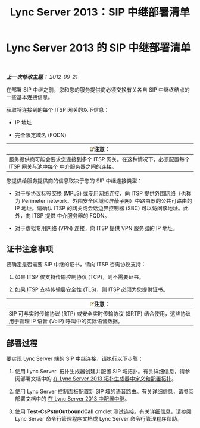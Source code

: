 ﻿---
title: Lync Server 2013：SIP 中继部署清单
TOCTitle: SIP 中继部署清单
ms:assetid: 94f4f03e-19d5-4198-92be-e4076dbb959a
ms:mtpsurl: https://technet.microsoft.com/zh-cn/library/Gg398755(v=OCS.15)
ms:contentKeyID: 49313641
ms.date: 05/19/2016
mtps_version: v=OCS.15
ms.translationtype: HT
---

# Lync Server 2013 的 SIP 中继部署清单

 

_**上一次修改主题：** 2012-09-21_

在部署 SIP 中继之前，您和您的服务提供商必须交换有关各自 SIP 中继终结点的一些基本连接信息。

获取将连接到的每个 ITSP 网关的以下信息：

  - IP 地址

  - 完全限定域名 (FQDN)

<table>
<thead>
<tr class="header">
<th><img src="images/Dn783119.note(OCS.15).gif" title="note" alt="note" />注意：</th>
</tr>
</thead>
<tbody>
<tr class="odd">
<td>服务提供商可能会要求您连接到多个 ITSP 网关。在这种情况下，必须配置每个 ITSP 网关与池中每个 中介服务器之间的连接。</td>
</tr>
</tbody>
</table>


您提供给服务提供商的信息取决于您的 SIP 中继连接类型：

  - 对于多协议标签交换 (MPLS) 或专用网络连接，向 ITSP 提供外围网络（也称为 Perimeter network、外围安全区域和屏蔽子网）中路由器的公共可路由的 IP 地址。请确认 ITSP 的网关或会话边界控制器 (SBC) 可以访问该地址。此外，向 ITSP 提供 中介服务器的 FQDN。

  - 对于虚拟专用网络 (VPN) 连接，向 ITSP 提供 VPN 服务器的 IP 地址。

## 证书注意事项

要确定是否需要 SIP 中继的证书，请向 ITSP 咨询协议支持：

1.  如果 ITSP 仅支持传输控制协议 (TCP)，则不需要证书。

2.  如果 ITSP 支持传输层安全性 (TLS)，则 ITSP 必须为您提供证书。

<table>
<thead>
<tr class="header">
<th><img src="images/Dn783119.note(OCS.15).gif" title="note" alt="note" />注意：</th>
</tr>
</thead>
<tbody>
<tr class="odd">
<td>SIP 可与实时传输协议 (RTP) 或安全实时传输协议 (SRTP) 结合使用，这些协议用于管理 IP 语音 (VoIP) 呼叫中的实际语音数据。</td>
</tr>
</tbody>
</table>


## 部署过程

要实现 Lync Server 端的 SIP 中继连接，请执行以下步骤：

1.  使用 Lync Server  拓扑生成器创建并配置 SIP 域拓扑。有关详细信息，请参阅部署文档中的 [在 Lync Server 2013 拓扑生成器中定义和配置拓扑](lync-server-2013-define-and-configure-a-topology-in-topology-builder.md)。

2.  使用 Lync Server 控制面板配置新 SIP 域的语音路由。有关详细信息，请参阅部署文档中的 [在 Lync Server 2013 中配置中继](lync-server-2013-configuring-trunks.md)。

3.  使用 **Test-CsPstnOutboundCall** cmdlet 测试连接。有关详细信息，请参阅 Lync Server 命令行管理程序文档或 Lync Server 命令行管理程序帮助。

